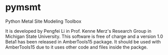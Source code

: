 # pymsmt
Python Metal Site Modeling Toolbox

It is developed by Pengfei Li in Prof. Kenne Merz's Research Group in Michigan State University.
This software is free of charge and a version 1.0 Beta1 has been released in AmberTools15 package.
It should be used with AmberTools15 due to it uses other code and files inside the packge.
